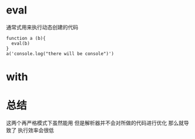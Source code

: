 # eval
通常式用来执行动态创建的代码

```
function a (b){
  eval(b)
}
a('console.log("there will be console")')
```

# with


# 总结
这两个再严格模式下虽然能用 但是解析器并不会对所做的代码进行优化 那么就导致了 执行效率会很低